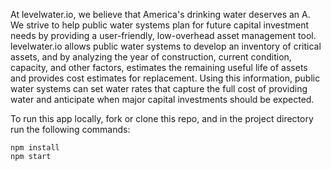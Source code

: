 At levelwater.io, we believe that America's drinking water deserves an A. We strive to help public water systems plan for future capital investment needs by providing a user-friendly, low-overhead asset management tool. levelwater.io allows public water systems to develop an inventory of critical assets, and by analyzing the year of construction, current condition, capacity, and other factors, estimates the remaining useful life of assets and provides cost estimates for replacement. Using this information, public water systems can set water rates that capture the full cost of providing water and anticipate when major capital investments should be expected.

To run this app locally, fork or clone this repo, and in the project directory run the following commands:

```
npm install
npm start
```
